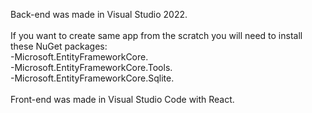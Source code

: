 Back-end was made in Visual Studio 2022.<br>
<br>
If you want to create same app from the scratch you will need to install these NuGet packages:<br>
-Microsoft.EntityFrameworkCore.<br>
-Microsoft.EntityFrameworkCore.Tools.<br>
-Microsoft.EntityFrameworkCore.Sqlite.<br>
<br>
Front-end was made in Visual Studio Code with React.<br>
